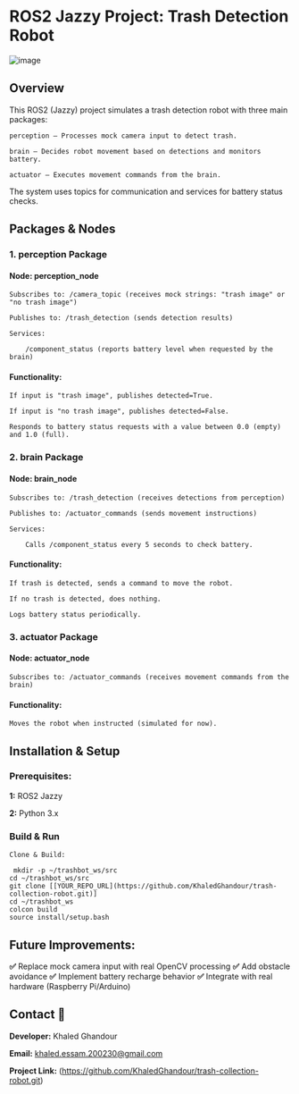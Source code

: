 
# ROS2 Jazzy Project: Trash Detection Robot

![image](https://github.com/user-attachments/assets/11842f1f-3047-40e7-85f5-580d4c83c5cc)


## Overview

This ROS2 (Jazzy) project simulates a trash detection robot with three main packages:

    perception – Processes mock camera input to detect trash.

    brain – Decides robot movement based on detections and monitors battery.

    actuator – Executes movement commands from the brain.

The system uses topics for communication and services for battery status checks.
## Packages & Nodes
### 1. perception Package

#### Node: perception_node

    Subscribes to: /camera_topic (receives mock strings: "trash image" or "no trash image")

    Publishes to: /trash_detection (sends detection results)

    Services:

        /component_status (reports battery level when requested by the brain)

#### Functionality:

    If input is "trash image", publishes detected=True.

    If input is "no trash image", publishes detected=False.

    Responds to battery status requests with a value between 0.0 (empty) and 1.0 (full).

### 2. brain Package

#### Node: brain_node

    Subscribes to: /trash_detection (receives detections from perception)

    Publishes to: /actuator_commands (sends movement instructions)

    Services:

        Calls /component_status every 5 seconds to check battery.

#### Functionality:

    If trash is detected, sends a command to move the robot.

    If no trash is detected, does nothing.

    Logs battery status periodically.

### 3. actuator Package

#### Node: actuator_node

    Subscribes to: /actuator_commands (receives movement commands from the brain)

#### Functionality:

    Moves the robot when instructed (simulated for now).



## Installation & Setup
### Prerequisites:

   **1:** ROS2 Jazzy

   **2:** Python 3.x

### Build & Run

    Clone & Build:

     mkdir -p ~/trashbot_ws/src
    cd ~/trashbot_ws/src
    git clone [[YOUR_REPO_URL](https://github.com/KhaledGhandour/trash-collection-robot.git)]
    cd ~/trashbot_ws
    colcon build
    source install/setup.bash







## Future Improvements:

  **✅** Replace mock camera input with real OpenCV processing
  **✅** Add obstacle avoidance
  **✅** Implement battery recharge behavior
  **✅** Integrate with real hardware (Raspberry Pi/Arduino)











## Contact 📧

**Developer:**  Khaled Ghandour

**Email:** khaled.essam.200230@gmail.com

**Project Link:** (https://github.com/KhaledGhandour/trash-collection-robot.git)




